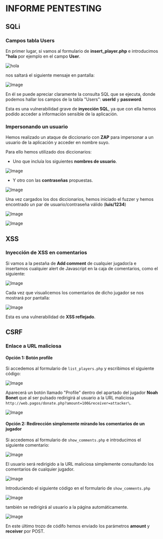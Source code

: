 # INFORME PENTESTING

## SQLi

### Campos tabla Users
En primer lugar, si vamos al formulario de **insert_player.php** e introducimos **"hola** por ejemplo en el campo **User**.

![hola](SQLi/hola.png)

nos saltará el siguiente mensaje en pantalla:

![Image](SQLi/campos_tabla_users.png)

En él se puede apreciar claramente la consulta SQL que se ejecuta, donde podemos hallar los campos de la tabla "Users": **userId** y **password**.

Esta es una vulnerabilidad grave de **inyección SQL**, ya que con ella hemos podido acceder a información sensible de la aplicación.

### Impersonando un usuario
Hemos realizado un ataque de diccionario con **ZAP** para impersonar a un usuario de la aplicación y acceder en nombre suyo.

Para ello hemos utilizado dos diccionarios:

+ Uno que incluía los siguientes **nombres de usuario**.

![Image](SQLi/username(zap).png)

+ Y otro con las **contraseñas** propuestas.

![Image](SQLi/password(zap).png)

Una vez cargados los dos diccionarios, hemos iniciado el fuzzer y hemos encontrado un par de usuario/contraseña válido (**luis/1234**)

![Image](SQLi/start_fuzzer.png)

![Image](SQLi/luis_1234.png)





## XSS

### Inyección de XSS en comentarios
Si vamos a la pestaña de **Add comment** de cualquier jugador/a e insertamos cualquier alert de Javascript en la caja de comentarios, como el siguiente:

![Image](XSS/Hacked.png)

Cada vez que visualicemos los comentarios de dicho jugador se nos mostrará por pantalla:

![Image](XSS/Hacked2.png)

Esta es una vulnerabilidad de **XSS reflejado**.

## CSRF

### Enlace a URL maliciosa

#### Opción 1: Botón profile

Si accedemos al formulario de `list_players.php` y escribimos el siguiente código:

![Image](CSRF/Botón_Profile.png)

Aparecerá un botón llamado "Profile" dentro del apartado del jugador **Noah Bonet** que al ser pulsado redirigirá al usuario a la URL maliciosa `http://web.pagos/donate.php?amount=100&receiver=attacker\`.

![Image](CSRF/Noah_Bonet.png)

#### Opción 2: Redirección simplemente mirando los comentarios de un jugador
Si accedemos al formulario de `show_comments.php` e introducimos el siguiente comentario:

![Image](CSRF/URLmaliciosasinboton.png)

El usuario será redirigido a la URL maliciosa simplemente consultando los comentarios de cualquier jugador.

![Image](CSRF/web.pagos.png)


Introduciendo el siguiente código en el formulario de `show_comments.php`

![Image](CSRF/POST.png)

también se redirigirá al usuario a la página automáticamente.

![Image](CSRF/web.pagos.png)

En este último trozo de códifo hemos enviado los parámetros **amount** y **receiver** por POST.

